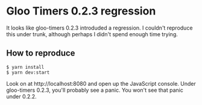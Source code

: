 # Gloo Timers 0.2.3 regression

It looks like gloo-timers 0.2.3 introduded a regression.  I couldn't reproduce
this under trunk, although perhaps I didn't spend enough time trying.

## How to reproduce

```
$ yarn install
$ yarn dev:start
```

Look on at http://localhost:8080 and open up the JavaScript console.  Under
gloo-timers 0.2.3, you'll probably see a panic.  You won't see that panic
under 0.2.2.



